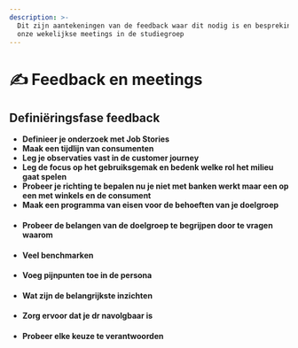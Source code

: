 ```yaml
---
description: >-
  Dit zijn aantekeningen van de feedback waar dit nodig is en besprekingen van
  onze wekelijkse meetings in de studiegroep
---
```


# ✍ Feedback en meetings

## **Definiëringsfase feedback**

* **Definieer je onderzoek met Job Stories**
* **Maak een tijdlijn van consumenten**
* **Leg je observaties vast in de customer journey**
* **Leg de focus op het gebruiksgemak en bedenk welke rol het milieu gaat spelen**
* **Probeer je richting te bepalen nu je niet met banken werkt maar een op een met winkels en de consument**
* **Maak een programma van eisen voor de behoeften van je doelgroep**
* #### Probeer de belangen van de doelgroep te begrijpen door te vragen waarom
* #### Veel benchmarken&#x20;
* #### Voeg pijnpunten toe in de persona
* #### Wat zijn de belangrijkste inzichten&#x20;
* #### Zorg ervoor dat je dr navolgbaar is
* #### Probeer elke keuze te verantwoorden 
